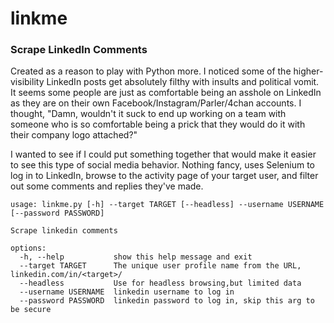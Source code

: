# linkme
### Scrape LinkedIn Comments
Created as a reason to play with Python more. I noticed some of the higher-visibility LinkedIn posts get absolutely filthy with insults and political vomit. It seems some people are just as comfortable being an asshole on LinkedIn as they are on their own Facebook/Instagram/Parler/4chan accounts. I thought, "Damn, wouldn't it suck to end up working on a team with someone who is so comfortable being a prick that they would do it with their company logo attached?"

I wanted to see if I could put something together that would make it easier to see this type of social media behavior. Nothing fancy, uses Selenium to log in to LinkedIn, browse to the activity page of your target user, and filter out some comments and replies they've made.


```
usage: linkme.py [-h] --target TARGET [--headless] --username USERNAME [--password PASSWORD]

Scrape linkedin comments

options:
  -h, --help           show this help message and exit
  --target TARGET      The unique user profile name from the URL, linkedin.com/in/<target>/
  --headless           Use for headless browsing,but limited data
  --username USERNAME  linkedin username to log in
  --password PASSWORD  linkedin password to log in, skip this arg to be secure
  ```
